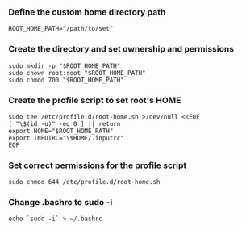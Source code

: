 ### Define the custom home directory path
    ROOT_HOME_PATH="/path/to/set"

### Create the directory and set ownership and permissions
    sudo mkdir -p "$ROOT_HOME_PATH"
    sudo chown root:root "$ROOT_HOME_PATH"
    sudo chmod 700 "$ROOT_HOME_PATH"

### Create the profile script to set root's HOME
    sudo tee /etc/profile.d/root-home.sh >/dev/null <<EOF
    [ "\$(id -u)" -eq 0 ] || return
    export HOME="$ROOT_HOME_PATH"
    export INPUTRC="\$HOME/.inputrc"
    EOF

### Set correct permissions for the profile script
    sudo chmod 644 /etc/profile.d/root-home.sh

### Change .bashrc to sudo -i
    echo `sudo -i` > ~/.bashrc
